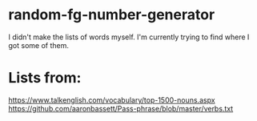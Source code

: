 # random-fg-number-generator

I didn't make the lists of words myself. I'm currently trying to find where I got some of them.

# Lists from:
https://www.talkenglish.com/vocabulary/top-1500-nouns.aspx
https://github.com/aaronbassett/Pass-phrase/blob/master/verbs.txt
